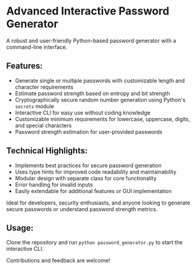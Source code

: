 # Advanced Interactive Password Generator

A robust and user-friendly Python-based password generator with a command-line interface.

## Features:
- Generate single or multiple passwords with customizable length and character requirements
- Estimate password strength based on entropy and bit strength
- Cryptographically secure random number generation using Python's `secrets` module
- Interactive CLI for easy use without coding knowledge
- Customizable minimum requirements for lowercase, uppercase, digits, and special characters
- Password strength estimation for user-provided passwords

## Technical Highlights:
- Implements best practices for secure password generation
- Uses type hints for improved code readability and maintainability
- Modular design with separate class for core functionality
- Error handling for invalid inputs
- Easily extendable for additional features or GUI implementation

Ideal for developers, security enthusiasts, and anyone looking to generate secure passwords or understand password strength metrics.

## Usage:
Clone the repository and run `python password_generator.py` to start the interactive CLI.

Contributions and feedback are welcome!
